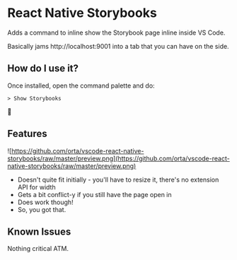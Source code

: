 # React Native Storybooks

Adds a command to inline show the Storybook page inline inside VS Code. 

Basically jams http://localhost:9001 into a tab that you can have on the side. 

## How do I use it?

Once installed, open the command palette and do: 

`> Show Storybooks`

🎉

## Features

![https://github.com/orta/vscode-react-native-storybooks/raw/master/preview.png](https://github.com/orta/vscode-react-native-storybooks/raw/master/preview.png)

* Doesn't quite fit initially - you'll have to resize it, there's no extension API for width
* Gets a bit conflict-y if you still have the page open in   
* Does work though!
* So, you got that.

## Known Issues

Nothing critical ATM.
